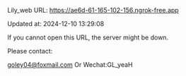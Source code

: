 Lily_web URL: https://ae6d-61-165-102-156.ngrok-free.app

Updated at: 2024-12-10 13:29:08

If you cannot open this URL, the server might be down.

Please contact: 

goley04@foxmail.com Or Wechat:GL_yeaH